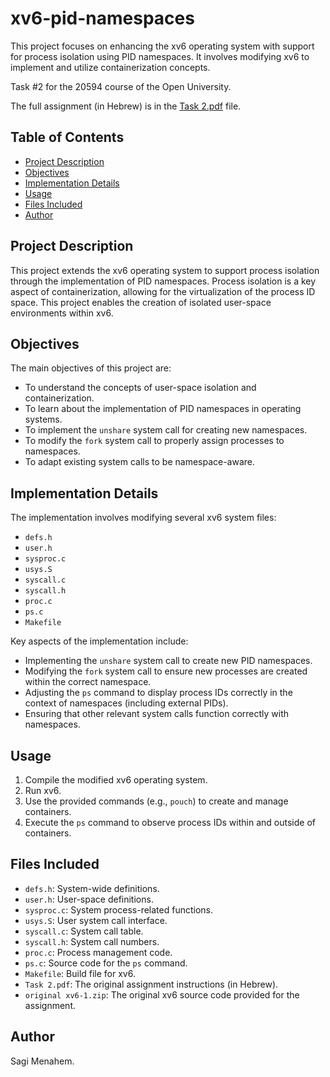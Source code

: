 #   xv6-pid-namespaces

This project focuses on enhancing the xv6 operating system with support for process isolation using PID namespaces. It involves modifying xv6 to implement and utilize containerization concepts.

Task #2 for the 20594 course of the Open University.

The full assignment (in Hebrew) is in the [Task 2.pdf](Task%202.pdf) file.

##   Table of Contents

* [Project Description](#project-description)
* [Objectives](#objectives)
* [Implementation Details](#implementation-details)
* [Usage](#usage)
* [Files Included](#files-included)
* [Author](#author)

##   Project Description

This project extends the xv6 operating system to support process isolation through the implementation of PID namespaces. Process isolation is a key aspect of containerization, allowing for the virtualization of the process ID space. This project enables the creation of isolated user-space environments within xv6.

##   Objectives

The main objectives of this project are:

* To understand the concepts of user-space isolation and containerization.
* To learn about the implementation of PID namespaces in operating systems.
* To implement the `unshare` system call for creating new namespaces.
* To modify the `fork` system call to properly assign processes to namespaces.
* To adapt existing system calls to be namespace-aware.

##   Implementation Details

The implementation involves modifying several xv6 system files:

* `defs.h`
* `user.h`
* `sysproc.c`
* `usys.S`
* `syscall.c`
* `syscall.h`
* `proc.c`
* `ps.c`
* `Makefile`

Key aspects of the implementation include:

* Implementing the `unshare` system call to create new PID namespaces.
* Modifying the `fork` system call to ensure new processes are created within the correct namespace.
* Adjusting the `ps` command to display process IDs correctly in the context of namespaces (including external PIDs).
* Ensuring that other relevant system calls function correctly with namespaces.

##   Usage

1.  Compile the modified xv6 operating system.
2.  Run xv6.
3.  Use the provided commands (e.g., `pouch`) to create and manage containers.
4.  Execute the `ps` command to observe process IDs within and outside of containers.

##   Files Included

* `defs.h`: System-wide definitions.
* `user.h`: User-space definitions.
* `sysproc.c`: System process-related functions.
* `usys.S`: User system call interface.
* `syscall.c`: System call table.
* `syscall.h`: System call numbers.
* `proc.c`: Process management code.
* `ps.c`: Source code for the `ps` command.
* `Makefile`: Build file for xv6.
* `Task 2.pdf`: The original assignment instructions (in Hebrew).
* `original xv6-1.zip`: The original xv6 source code provided for the assignment.

##   Author

Sagi Menahem.
